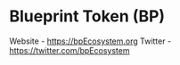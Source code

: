 # Blueprint Token (BP)

Website - https://bpEcosystem.org
Twitter - https://twitter.com/bpEcosystem
